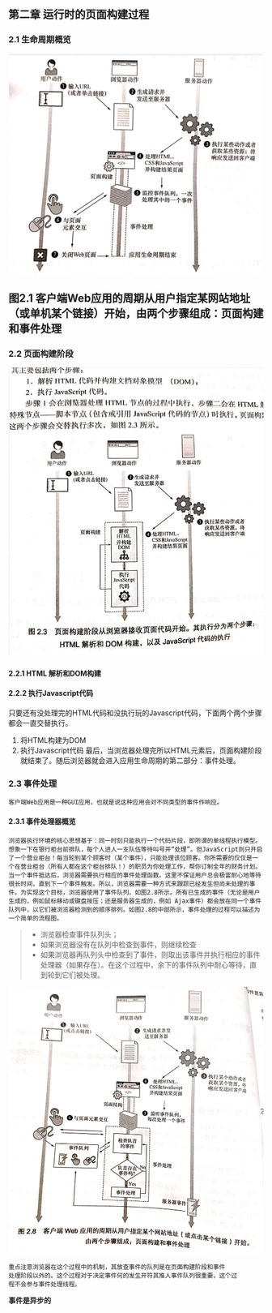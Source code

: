 ## 第二章 运行时的页面构建过程

### 2.1 生命周期概览
![avatar](./1.png)
## 图2.1 客户端Web应用的周期从用户指定某网站地址（或单机某个链接）开始，由两个步骤组成：页面构建和事件处理


### 2.2 页面构建阶段
![avatar](./2.png)

#### 2.2.1 HTML 解析和DOM构建

#### 2.2.2 执行Javascript代码
只要还有没处理完的HTML代码和没执行玩的Javascript代码，下面两个两个步骤都会一直交替执行。
1. 将HTML构建为DOM
2. 执行Javascript代码
最后，当浏览器处理完所以HTML元素后，页面构建阶段就结束了。随后浏览器就会进入应用生命周期的第二部分：事件处理。

### 2.3 事件处理
    客户端Web应用是一种GUI应用，也就是说这种应用会对不同类型的事件作响应。

#### 2.3.1 事件处理器概览
    浏览器执行环境的核心思想基于：同一时刻只能执行一个代码片段，即所谓的单线程执行模型。想象一下在银行柜台前排队，每个人进人一支队伍等待叫号并“处理”。但JavaScript则只开启了一个营业柜台！每当轮到某个顾客时（某个事件），只能处理该位顾客。你所需要的仅仅是一个在营业柜台（所有人都在这个柜台排队！）的职员为你处理工作，帮你订制全年的财务计划。当一个事件抵达后，浏览器需要执行相应的事件处理函数。这里不保证用户总会极富耐心地等待很长时间，直到下一个事件触发。所以，浏览器需要一种方式来跟踪已经发生但尚未处理的事件。为实现这个目标，浏览器使用了事件队列，如图2.8所示。所有已生成的事件（无论是用户生成的，例如鼠标移动或键盘按压；还是服务器生成的，例如 Ajax事件）都会放在同一个事件队列中，以它们被浏览器检测到的顺序排列。如图2.8的中部所示，事件处理的过程可以描述为一个简单的流程图。

> + 浏览器检查事件队列头；
> + 如果浏览器没有在队列中检查到事件，则继续检查
> + 如果浏览器再队列头中检查到了事件，则取出该事件并执行相应的事件处理器（如果存在）。在这个过程中，余下的事件队列中耐心等待，直到轮到它们被处理。

![avatar](./3.jpg)

    重点注意浏览器在这个过程中的机制，其放查事件的队列是在页面构建阶段和事件
    处理阶段以外的。这个过程对于决定事件何的发生开符其推人事件队列很重要，这个过
    程不会参与事件处理线程。
**事件是异步的**
    